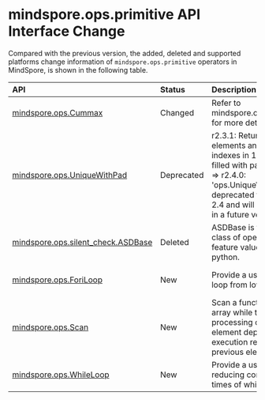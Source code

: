 # mindspore.ops.primitive API Interface Change

Compared with the previous version, the added, deleted and supported platforms change information of `mindspore.ops.primitive` operators in MindSpore, is shown in the following table.

|API|Status|Description|Support Platform|Class
|:----|:----|:----|:----|:----
[mindspore.ops.Cummax](https://mindspore.cn/docs/en/r2.4.0/api_python/ops/mindspore.ops.Cummax.html#mindspore.ops.Cummax)|Changed|Refer to mindspore.ops.cummax() for more details.|r2.3.1: GPU/CPU => r2.4.0: Ascend/GPU/CPU|Array Operation
[mindspore.ops.UniqueWithPad](https://mindspore.cn/docs/en/r2.4.0/api_python/ops/mindspore.ops.UniqueWithPad.html#mindspore.ops.UniqueWithPad)|Deprecated|r2.3.1: Returns unique elements and relative indexes in 1-D tensor, filled with padding num. => r2.4.0: 'ops.UniqueWithPad' is deprecated from version 2.4 and will be removed in a future version.|r2.3.1: Ascend/GPU/CPU => r2.4.0: Deprecated|Array Operation
[mindspore.ops.silent_check.ASDBase](https://mindspore.cn/docs/en/r2.3.1/api_python/ops/mindspore.ops.silent_check.ASDBase.html#mindspore.ops.silent_check.ASDBase)|Deleted|ASDBase is the base class of operator with feature value detection in python.|r2.3.1: Ascend|Feature Value Detection
[mindspore.ops.ForiLoop](https://mindspore.cn/docs/en/r2.4.0/api_python/ops/mindspore.ops.ForiLoop.html#mindspore.ops.ForiLoop)|New|Provide a useful op for loop from lower to upper.|r2.4.0: Ascend/GPU/CPU|operations--Frame Operators
[mindspore.ops.Scan](https://mindspore.cn/docs/en/r2.4.0/api_python/ops/mindspore.ops.Scan.html#mindspore.ops.Scan)|New|Scan a function over an array while the processing of the current element depends on the execution result of the previous element.|r2.4.0: Ascend/GPU/CPU|operations--Frame Operators
[mindspore.ops.WhileLoop](https://mindspore.cn/docs/en/r2.4.0/api_python/ops/mindspore.ops.WhileLoop.html#mindspore.ops.WhileLoop)|New|Provide a useful op for reducing compilation times of while loop.|r2.4.0: Ascend/GPU/CPU|operations--Frame Operators
